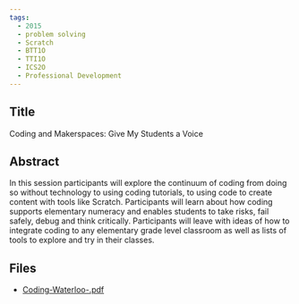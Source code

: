 ```yaml
---
tags:
  - 2015
  - problem solving
  - Scratch
  - BTT1O
  - TTI1O
  - ICS2O
  - Professional Development
---
```

    
## Title

Coding and Makerspaces: Give My Students a Voice

## Abstract

In this session participants will explore the continuum of coding from doing so without technology to using coding tutorials, to using code to create content with tools like Scratch. Participants will learn about how coding supports elementary numeracy and enables students to take risks, fail safely, debug and think critically. Participants will leave with ideas of how to integrate coding to any elementary grade level classroom as well as lists of tools to explore and try in their classes.

## Files

- [Coding-Waterloo-.pdf](resources/2015/Brian_Aspinall/Coding-Waterloo-.pdf)
